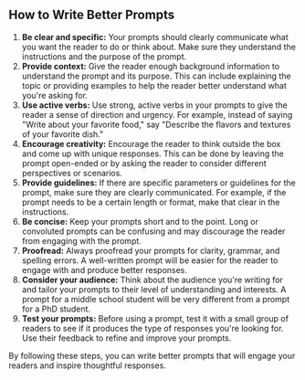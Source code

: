 
How to Write Better Prompts
---------------------------

1. **Be clear and specific:** Your prompts should clearly communicate what you want the reader to do or think about. Make sure they understand the instructions and the purpose of the prompt.
2. **Provide context:** Give the reader enough background information to understand the prompt and its purpose. This can include explaining the topic or providing examples to help the reader better understand what you're asking for.
3. **Use active verbs:** Use strong, active verbs in your prompts to give the reader a sense of direction and urgency. For example, instead of saying "Write about your favorite food," say "Describe the flavors and textures of your favorite dish."
4. **Encourage creativity:** Encourage the reader to think outside the box and come up with unique responses. This can be done by leaving the prompt open-ended or by asking the reader to consider different perspectives or scenarios.
5. **Provide guidelines:** If there are specific parameters or guidelines for the prompt, make sure they are clearly communicated. For example, if the prompt needs to be a certain length or format, make that clear in the instructions.
6. **Be concise:** Keep your prompts short and to the point. Long or convoluted prompts can be confusing and may discourage the reader from engaging with the prompt.
7. **Proofread:** Always proofread your prompts for clarity, grammar, and spelling errors. A well-written prompt will be easier for the reader to engage with and produce better responses.
8. **Consider your audience:** Think about the audience you're writing for and tailor your prompts to their level of understanding and interests. A prompt for a middle school student will be very different from a prompt for a PhD student.
9. **Test your prompts:** Before using a prompt, test it with a small group of readers to see if it produces the type of responses you're looking for. Use their feedback to refine and improve your prompts.

By following these steps, you can write better prompts that will engage your readers and inspire thoughtful responses.
